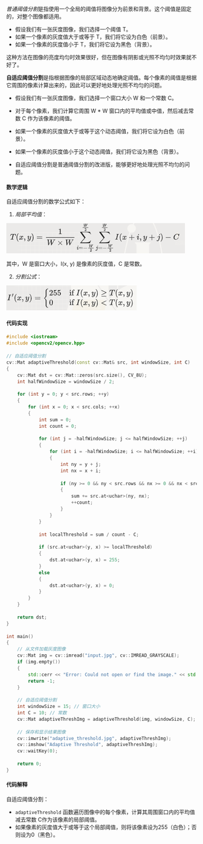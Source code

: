 *普通阈值分割*是指使用一个全局的阈值将图像分为前景和背景。这个阈值是固定的，对整个图像都适用。

- 假设我们有一张灰度图像，我们选择一个阈值 T。<br>
- 如果一个像素的灰度值大于或等于 T，我们将它设为白色（前景）。<br>
- 如果一个像素的灰度值小于 T，我们将它设为黑色（背景）。<br>

这种方法在图像的亮度均匀时效果很好，但在图像有阴影或光照不均匀时效果就不好了。

**自适应阈值分割**是指根据图像的局部区域动态地确定阈值。每个像素的阈值是根据它周围的像素计算出来的，因此可以更好地处理光照不均匀的问题。

- 假设我们有一张灰度图像，我们选择一个窗口大小 W 和一个常数 C。<br>
- 对于每个像素，我们计算它周围 W * W 窗口内的平均值或中值，然后减去常数 C 作为该像素的阈值。<br>
- 如果一个像素的灰度值大于或等于这个动态阈值，我们将它设为白色（前景）。<br>
- 如果一个像素的灰度值小于这个动态阈值，我们将它设为黑色（背景）。<br>

- 自适应阈值分割是普通阈值分割的改进版，能够更好地处理光照不均匀的问题。

#### 数学逻辑

自适应阈值分割的数学公式如下：

1. *局部平均值*：

  ![局部平均值](image-2.png)

   其中，W 是窗口大小，I(x, y) 是像素的灰度值，C 是常数。

2. *分割公式*：

  ![阈值分割](image-3.png)
 

#### 代码实现

```cpp
#include <iostream>
#include <opencv2/opencv.hpp>

// 自适应阈值分割
cv::Mat adaptiveThreshold(const cv::Mat& src, int windowSize, int C) 
{
    cv::Mat dst = cv::Mat::zeros(src.size(), CV_8U);
    int halfWindowSize = windowSize / 2;

    for (int y = 0; y < src.rows; ++y) 
    {
        for (int x = 0; x < src.cols; ++x) 
        {
            int sum = 0;
            int count = 0;

            for (int j = -halfWindowSize; j <= halfWindowSize; ++j) 
            {
                for (int i = -halfWindowSize; i <= halfWindowSize; ++i) 
                {
                    int ny = y + j;
                    int nx = x + i;

                    if (ny >= 0 && ny < src.rows && nx >= 0 && nx < src.cols) 
                    {
                        sum += src.at<uchar>(ny, nx);
                        ++count;
                    }
                }
            }

            int localThreshold = sum / count - C;

            if (src.at<uchar>(y, x) >= localThreshold) 
            {
                dst.at<uchar>(y, x) = 255;
            } 
            else 
            {
                dst.at<uchar>(y, x) = 0;
            }
        }
    }

    return dst;
}

int main() 
{
    // 从文件加载灰度图像
    cv::Mat img = cv::imread("input.jpg", cv::IMREAD_GRAYSCALE);
    if (img.empty()) 
    {
        std::cerr << "Error: Could not open or find the image." << std::endl;
        return -1;
    }

    // 自适应阈值分割
    int windowSize = 15; // 窗口大小
    int C = 10; // 常数
    cv::Mat adaptiveThreshImg = adaptiveThreshold(img, windowSize, C);

    // 保存和显示结果图像
    cv::imwrite("adaptive_threshold.jpg", adaptiveThreshImg);
    cv::imshow("Adaptive Threshold", adaptiveThreshImg);
    cv::waitKey(0);

    return 0;
}
```

#### 代码解释

自适应阈值分割：
   - `adaptiveThreshold` 函数遍历图像中的每个像素，计算其周围窗口内的平均值减去常数 C作为该像素的局部阈值。
   - 如果像素的灰度值大于或等于这个局部阈值，则将该像素设为255（白色）；否则设为0（黑色）。

